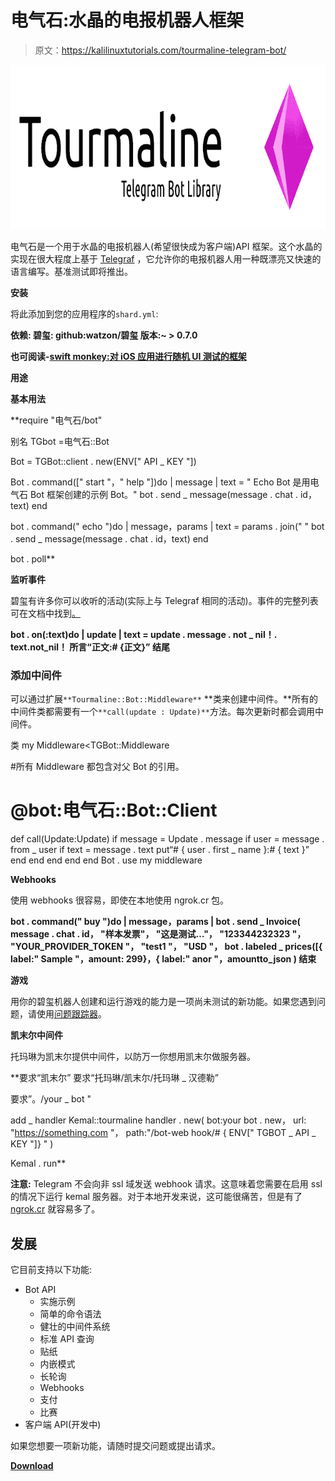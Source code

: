 # 电气石:水晶的电报机器人框架

> 原文：<https://kalilinuxtutorials.com/tourmaline-telegram-bot/>

[![Tourmaline : Telegram Bot Framework For Crystal](img//e88e32c6ece2b77b78d82035daef3074.png "Tourmaline : Telegram Bot Framework For Crystal")](https://1.bp.blogspot.com/-eZoEgA7ghX4/XROwWnZcM7I/AAAAAAAABBs/rmEyIjFxrIIwiFlycTA3jI8tOTkb_mmoQCLcBGAs/s1600/header%2B%25281%2529%25281%2529.png)

电气石是一个用于水晶的电报机器人(希望很快成为客户端)API 框架。这个水晶的实现在很大程度上基于 [Telegraf](http://telegraf.js.org/) ，它允许你的电报机器人用一种既漂亮又快速的语言编写。基准测试即将推出。

**安装**

将此添加到您的应用程序的`shard.yml`:

**依赖:
碧玺:
github:watzon/碧玺
版本:~ > 0.7.0**

**也可阅读-[swift monkey:对 iOS 应用进行随机 UI 测试的框架](https://kalilinuxtutorials.com/swiftmonkey-testing-ios-apps/)**

**用途**

**基本用法**

**require "电气石/bot"

别名 TGbot =电气石::Bot

Bot = TGBot::client . new(ENV[" API _ KEY "])

Bot . command([" start "，" help "])do | message |
text = " Echo Bot 是用电气石 Bot 框架创建的示例 Bot。"
bot . send _ message(message . chat . id，text)
end

bot . command(" echo ")do | message，params |
text = params . join(" "
bot . send _ message(message . chat . id，text)
end

bot . poll**

**监听事件**

碧玺有许多你可以收听的活动(实际上与 Telegraf 相同的活动)。事件的完整列表可在文档中找到[。](https://watzon.github.io/tourmaline/Tourmaline/Bot/UpdateAction.html)

**bot . on(:text)do | update |
text = update . message . not _ nil！. text.not_nil！
所言“正文:# {正文}”
结尾**

### 添加中间件

可以通过扩展`**Tourmaline::Bot::Middleware**` **类来创建中间件。**所有的中间件类都需要有一个`**call(update : Update)**`方法。每次更新时都会调用中间件。

类 my Middleware<TGBot::Middleware

#所有 Middleware 都包含对父 Bot 的引用。
# @bot:电气石::Bot::Client
def call(Update:Update)
if message = Update . message
if user = message . from _ user
if text = message . text
put“# { user . first _ name }:# { text }”
end
end
end
end
end
Bot . use my middleware

**Webhooks**

使用 webhooks 很容易，即使在本地使用 ngrok.cr 包。

**bot . command(" buy ")do | message，params |
bot . send _ Invoice(
message . chat . id，
"样本发票"，
"这是测试…"，
"123344232323 "，
"YOUR_PROVIDER_TOKEN "，
"test1 "，
"USD "，
bot . labeled _ prices([{ label:" Sample "，amount: 299}，{ label:" anor "，amountto_json
)
结束**

**游戏**

用你的碧玺机器人创建和运行游戏的能力是一项尚未测试的新功能。如果您遇到问题，请使用[问题跟踪器](https://github.com/watzon/tourmaline/issues)。

**凯末尔中间件**

托玛琳为凯末尔提供中间件，以防万一你想用凯末尔做服务器。

**要求“凯末尔”
要求“托玛琳/凯末尔/托玛琳 _ 汉德勒”

要求”。/your _ bot "

add _ handler Kemal::tourmaline handler . new(
bot:your bot . new，
url: "https://something.com "，
path:"/bot-web hook/# { ENV[" TGBOT _ API _ KEY "]} "
)

Kemal . run**

**注意:** Telegram 不会向非 ssl 域发送 webhook 请求。这意味着您需要在启用 ssl 的情况下运行 kemal 服务器。对于本地开发来说，这可能很痛苦，但是有了 [ngrok.cr](https://github.com/watzon/ngrok.cr) 就容易多了。

## 发展

它目前支持以下功能:

*   Bot API
    *   实施示例
    *   简单的命令语法
    *   健壮的中间件系统
    *   标准 API 查询
    *   贴纸
    *   内嵌模式
    *   长轮询
    *   Webhooks
    *   支付
    *   比赛
*   客户端 API(开发中)

如果您想要一项新功能，请随时提交问题或提出请求。

[**Download**](https://github.com/watzon/tourmaline)